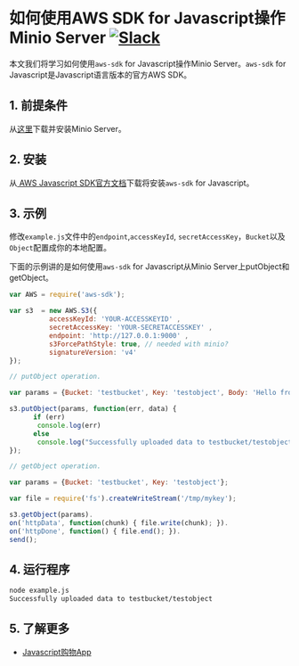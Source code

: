 # 如何使用AWS SDK for Javascript操作Minio Server [![Slack](https://slack.minio.io/slack?type=svg)](https://slack.minio.io)

本文我们将学习如何使用`aws-sdk` for Javascript操作Minio Server。`aws-sdk` for Javascript是Javascript语言版本的官方AWS SDK。

## 1. 前提条件

从[这里](https://docs.minio.io/docs/minio-quickstart-guide)下载并安装Minio Server。

## 2. 安装

从[ AWS Javascript SDK官方文档](https://aws.amazon.com/sdk-for-go/)下载将安装`aws-sdk` for Javascript。

## 3. 示例

修改``example.js``文件中的``endpoint``,``accessKeyId``, ``secretAccessKey``，``Bucket``以及``Object``配置成你的本地配置。

下面的示例讲的是如何使用`aws-sdk` for Javascript从Minio Server上putObject和getObject。

```javascript
var AWS = require('aws-sdk');

var s3  = new AWS.S3({
          accessKeyId: 'YOUR-ACCESSKEYID' ,
          secretAccessKey: 'YOUR-SECRETACCESSKEY' ,
          endpoint: 'http://127.0.0.1:9000' ,
          s3ForcePathStyle: true, // needed with minio?
          signatureVersion: 'v4'
});

// putObject operation.

var params = {Bucket: 'testbucket', Key: 'testobject', Body: 'Hello from Minio!!'};

s3.putObject(params, function(err, data) {
      if (err)
       console.log(err)
      else   
       console.log("Successfully uploaded data to testbucket/testobject");
});

// getObject operation.

var params = {Bucket: 'testbucket', Key: 'testobject'};

var file = require('fs').createWriteStream('/tmp/mykey');

s3.getObject(params).
on('httpData', function(chunk) { file.write(chunk); }).
on('httpDone', function() { file.end(); }).
send();
```

## 4. 运行程序

```sh
node example.js
Successfully uploaded data to testbucket/testobject
```
## 5. 了解更多

* [Javascript购物App](https://docs.minio.io/docs/javascript-shopping-app)
